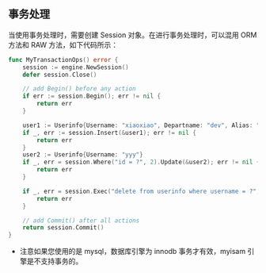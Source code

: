## 事务处理

当使用事务处理时，需要创建 Session 对象。在进行事务处理时，可以混用 ORM 方法和 RAW 方法，如下代码所示：

```Go
func MyTransactionOps() error {
    session := engine.NewSession()
    defer session.Close()

    // add Begin() before any action
    if err := session.Begin(); err != nil {
        return err
    }

    user1 := Userinfo{Username: "xiaoxiao", Departname: "dev", Alias: "lunny", Created: time.Now()}
    if _, err := session.Insert(&user1); err != nil {
        return err
    }
    user2 := Userinfo{Username: "yyy"}
    if _, err = session.Where("id = ?", 2).Update(&user2); err != nil {
        return err
    }

    if _, err = session.Exec("delete from userinfo where username = ?", user2.Username); err != nil {
        return err
    }

    // add Commit() after all actions
    return session.Commit()
}
```

* 注意如果您使用的是 mysql，数据库引擎为 innodb 事务才有效，myisam 引擎是不支持事务的。
